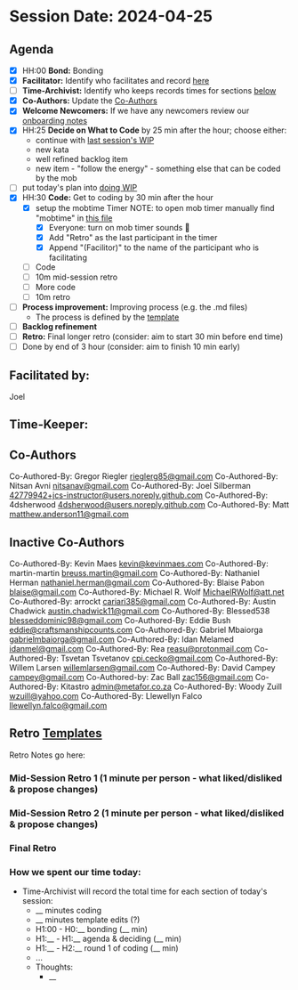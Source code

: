 # Session Date: 2024-04-25

## Agenda

- [x] HH:00 **Bond:** Bonding
- [x] **Facilitator:** Identify who facilitates and record [here](#facilitated-by)
- [ ] **Time-Archivist:** Identify who keeps records times for sections [below](#how-we-spent-our-time-today)
- [x] **Co-Authors:** Update the [Co-Authors](#co-authors) 
- [x] **Welcome Newcomers:** If we have any newcomers review our [onboarding notes](../docs/onboarding-notes.md)
- [x] HH:25 **Decide on What to Code** by 25 min after the hour; choose either:
    - continue with [last session's WIP](../docs/backlog.md#doing-wip)
    - new kata
    - well refined backlog item
    - new item - "follow the energy" - something else that can be coded by the mob
- [ ] put today's plan into [doing WIP](../docs/backlog.md#doing-wip)
- [x] HH:30 **Code:** Get to coding by 30 min after the hour 
  - [x] setup the mobtime Timer
        NOTE: to open mob timer manually find "mobtime" in [this file](../.gitpod.yml)
    - [x] Everyone: turn on mob timer sounds 📣
    - [x] Add "Retro" as the last participant in the timer
    - [x] Append "(Facilitor)" to the name of the participant who is facilitating
  - [ ] Code
  - [ ] 10m mid-session retro
  - [ ] More code
  - [ ] 10m retro
- [ ] **Process improvement:** Improving process (e.g. the .md files)
  - The process is defined by the [template](./session-notes-YYYY-MM-DD.md)
- [ ] **Backlog refinement**
- [ ] **Retro:** Final longer retro (consider: aim to start 30 min before end time)
- [ ] Done by end of 3 hour (consider: aim to finish 10 min early)

## Facilitated by:
Joel

## Time-Keeper:

## Co-Authors
Co-Authored-By: Gregor Riegler <rieglerg85@gmail.com>
Co-Authored-By: Nitsan Avni <nitsanav@gmail.com>
Co-Authored-By: Joel Silberman <42779942+jcs-instructor@users.noreply.github.com>
Co-Authored-By: 4dsherwood <4dsherwood@users.noreply.github.com>
Co-Authored-By: Matt <matthew.anderson11@gmail.com>

## Inactive Co-Authors
Co-Authored-By: Kevin Maes <kevin@kevinmaes.com>
Co-Authored-By: martin-martin <breuss.martin@gmail.com>
Co-Authored-By: Nathaniel Herman <nathaniel.herman@gmail.com>
Co-Authored-By: Blaise Pabon <blaise@gmail.com>
Co-Authored-By: Michael R. Wolf <MichaelRWolf@att.net>
Co-Authored-By: arrockt <cariari385@gmail.com>
Co-Authored-By: Austin Chadwick <austin.chadwick11@gmail.com>
Co-Authored-By: Blessed538 <blesseddominic98@gmail.com>
Co-Authored-By: Eddie Bush <eddie@craftsmanshipcounts.com>
Co-Authored-By: Gabriel Mbaiorga <gabrielmbaiorga@gmail.com>
Co-Authored-By: Idan Melamed <idanmel@gmail.com>
Co-Authored-By: Rea <reasu@protonmail.com>
Co-Authored-By: Tsvetan Tsvetanov <cpi.cecko@gmail.com>
Co-Authored-By: Willem Larsen <willemlarsen@gmail.com>
Co-Authored-By: David Campey <campey@gmail.com>
Co-Authored-by: Zac Ball <zac156@gmail.com>
Co-Authored-By: Kitastro <admin@metafor.co.za>
Co-Authored-By: Woody Zuill <wzuill@yahoo.com>
Co-Authored-By: Llewellyn Falco <llewellyn.falco@gmail.com>

## Retro [Templates](../docs/retro-templates.md)

Retro Notes go here:

### Mid-Session Retro 1 (1 minute per person - what liked/disliked & propose changes)

### Mid-Session Retro 2 (1 minute per person - what liked/disliked & propose changes)

### Final Retro

### How we spent our time today:
- Time-Archivist will record the total time for each section of today's session:
  - __ minutes coding
  - __ minutes template edits (?)
  - H1:00 - H0:__ bonding            (__ min)
  - H1:__ - H1:__ agenda & deciding  (__ min)
  - H1:__ - H2:__ round 1 of coding  (__ min)
  - ...
  - Thoughts:
    - __
